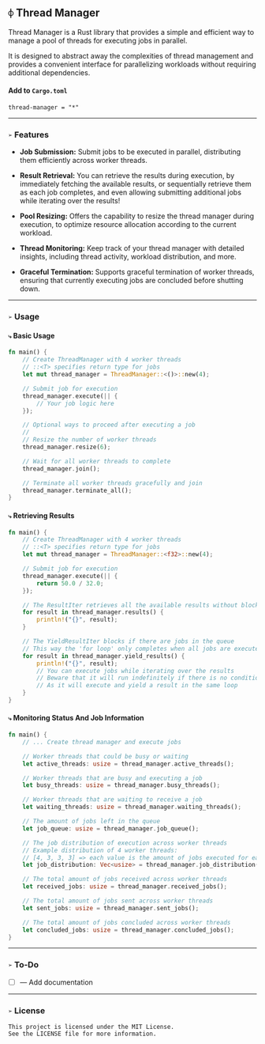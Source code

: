 ## `⌽` Thread Manager
Thread Manager is a Rust library that provides a simple and efficient way to manage a pool of threads for executing jobs in parallel.

It is designed to abstract away the complexities of thread management and provides a convenient interface for parallelizing workloads without requiring additional dependencies.


#### Add to `Cargo.toml`
```
thread-manager = "*"
```


___
### `➢` Features
* **Job Submission:** Submit jobs to be executed in parallel, distributing them efficiently across worker threads.

* **Result Retrieval:** You can retrieve the results during execution, by immediately fetching the available results, or sequentially retrieve them as each job completes, and even allowing submitting additional jobs while iterating over the results!

* **Pool Resizing:** Offers the capability to resize the thread manager during execution, to optimize resource allocation according to the current workload.

* **Thread Monitoring:** Keep track of your thread manager with detailed insights, including thread activity, workload distribution, and more.

* **Graceful Termination:** Supports graceful termination of worker threads, ensuring that currently executing jobs are concluded before shutting down.


___
### `➢` Usage

#### `⤷` Basic Usage
```rust
fn main() {
    // Create ThreadManager with 4 worker threads
    // ::<T> specifies return type for jobs
    let mut thread_manager = ThreadManager::<()>::new(4);

    // Submit job for execution
    thread_manager.execute(|| {
        // Your job logic here
    });

    // Optional ways to proceed after executing a job
    //
    // Resize the number of worker threads
    thread_manager.resize(6);

    // Wait for all worker threads to complete
    thread_manager.join();

    // Terminate all worker threads gracefully and join
    thread_manager.terminate_all();
}
```


#### `⤷` Retrieving Results
```rust
fn main() {
    // Create ThreadManager with 4 worker threads
    // ::<T> specifies return type for jobs
    let mut thread_manager = ThreadManager::<f32>::new(4);

    // Submit job for execution
    thread_manager.execute(|| {
        return 50.0 / 32.0;
    });

    // The ResultIter retrieves all the available results without blocking
    for result in thread_manager.results() {
        println!("{}", result);
    }

    // The YieldResultIter blocks if there are jobs in the queue
    // This way the 'for loop' only completes when all jobs are executed
    for result in thread_manager.yield_results() {
        println!("{}", result);
        // You can execute jobs while iterating over the results
        // Beware that it will run indefinitely if there is no condition for execution
        // As it will execute and yield a result in the same loop
    }
}
```


#### `⤷` Monitoring Status And Job Information
```rust
fn main() {
    // ... Create thread manager and execute jobs

    // Worker threads that could be busy or waiting
    let active_threads: usize = thread_manager.active_threads();

    // Worker threads that are busy and executing a job
    let busy_threads: usize = thread_manager.busy_threads();

    // Worker threads that are waiting to receive a job
    let waiting_threads: usize = thread_manager.waiting_threads();

    // The amount of jobs left in the queue
    let job_queue: usize = thread_manager.job_queue();

    // The job distribution of execution across worker threads
    // Example distribution of 4 worker threads:
    // [4, 3, 3, 3] => each value is the amount of jobs executed for each worker
    let job_distribution: Vec<usize> = thread_manager.job_distribution();

    // The total amount of jobs received across worker threads
    let received_jobs: usize = thread_manager.received_jobs();

    // The total amount of jobs sent across worker threads
    let sent_jobs: usize = thread_manager.sent_jobs();

    // The total amount of jobs concluded across worker threads
    let concluded_jobs: usize = thread_manager.concluded_jobs();
}
```


___
### `➢` To-Do
- [ ] — Add documentation


___
### `➢` License
```
This project is licensed under the MIT License.
See the LICENSE file for more information.
```